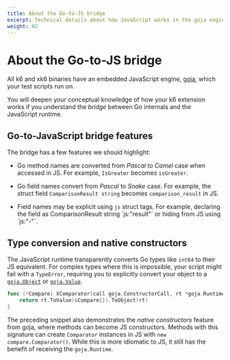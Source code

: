 ```yaml
---
title: About the Go-to-JS bridge
excerpt: Technical details about how JavaScript works in the goja engine.
weight: 02
---
```


# About the Go-to-JS bridge

All k6 and xk6 binaries have an embedded JavaScript engine, [goja](https://github.com/dop251/goja),
which your test scripts run on.

You will deepen your conceptual knowledge of how your k6 extension works if you understand the _bridge_ between Go internals and the JavaScript runtime.

## Go-to-JavaScript bridge features

The bridge has a few features we should highlight:

- Go method names are converted from _Pascal_ to _Camel_ case when
  accessed in JS. For example, `IsGreater` becomes `isGreater`.

- Go field names convert from _Pascal_ to _Snake_ case. For example, the struct field `ComparisonResult string`
  becomes `comparison_result` in JS.

- Field names may be explicit using `js` struct tags. For example, declaring the field as <CodeInline>ComparisonResult string &grave;js:"result"&grave;</CodeInline>
  or hiding from JS using <CodeInline>&grave;js:"-"&grave;</CodeInline>.

## Type conversion and native constructors

The JavaScript runtime transparently converts Go types like `int64` to their JS equivalent.
For complex types where this is impossible, your script might fail with a `TypeError`, requiring you to explicitly convert
your object to a [`goja.Object`](https://pkg.go.dev/github.com/dop251/goja#Object) or [`goja.Value`](https://pkg.go.dev/github.com/dop251/goja#Value).

```go
func (*Compare) XComparator(call goja.ConstructorCall, rt *goja.Runtime) *goja.Object {
	return rt.ToValue(&Compare{}).ToObject(rt)
}
```

The preceding snippet also demonstrates the _native constructors_ feature from goja, where methods can become JS constructors.
Methods with this signature can create `Comparator` instances in JS with `new compare.Comparator()`.
While this is more idiomatic to JS, it still has the benefit of receiving the `goja.Runtime`.
